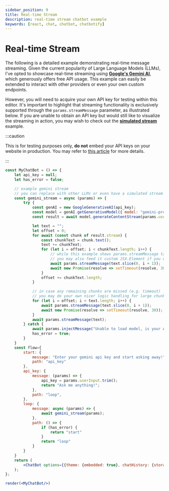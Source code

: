 ```yaml
---
sidebar_position: 9
title: Real-time Stream
description: real-time stream chatbot example
keywords: [react, chat, chatbot, chatbotify]
---
```


# Real-time Stream

The following is a detailed example demonstrating real-time message streaming. Given the current popularity of Large Language Models (LLMs), I've opted to showcase real-time streaming using [**Google's Gemini AI**](https://ai.google.dev/), which generously offers free API usage. This example can easily be extended to interact with other providers or even your own custom endpoints.

However, you will need to acquire your own API key for testing within this editor. It's important to highlight that streaming functionality is exclusively supported through the `params.streamMessage` parameter, as illustrated below. If you are unable to obtain an API key but would still like to visualize the streaming in action, you may wish to check out the [**simulated stream**](/docs/examples/simulated_stream.md) example.

:::caution

This is for testing purposes only, **do not** embed your API keys on your website in production. You may refer to [this article](https://tjtanjin.medium.com/how-to-build-and-integrate-a-react-chatbot-with-llms-a-react-chatbotify-guide-part-4-b40cd59fd6e6) for more details.

:::

```jsx live noInline title=MyChatBot.js
const MyChatBot = () => {
	let api_key = null;
	let has_error = false;

	// example gemini stream
	// you can replace with other LLMs or even have a simulated stream
	const gemini_stream = async (params) => {
		try {
			const genAI = new GoogleGenerativeAI(api_key);
			const model = genAI.getGenerativeModel({ model: "gemini-pro"});
			const result = await model.generateContentStream(params.userInput);

			let text = "";
			let offset = 0;
			for await (const chunk of result.stream) {
				const chunkText = chunk.text();
				text += chunkText;
				for (let i = offset; i < chunkText.length; i++) {
					// while this example shows params.streamMessage taking in text input,
					// you may also feed it custom JSX.Element if you wish
					await params.streamMessage(text.slice(0, i + 1));
					await new Promise(resolve => setTimeout(resolve, 30));
				}
				offset += chunkText.length;
			}

			// in case any remaining chunks are missed (e.g. timeout)
			// you may do your own nicer logic handling for large chunks
			for (let i = offset; i < text.length; i++) {
				await params.streamMessage(text.slice(0, i + 1));
				await new Promise(resolve => setTimeout(resolve, 30));
			}
			await params.streamMessage(text);
		} catch {
			await params.injectMessage("Unable to load model, is your API Key valid?");
			has_error = true;
		}
	}
	const flow={
		start: {
			message: "Enter your gemini api key and start asking away!",
			path: "api_key"
		},
		api_key: {
			message: (params) => {
				api_key = params.userInput.trim();
				return "Ask me anything!";
			},
			path: "loop",
		},
		loop: {
			message: async (params) => {
				await gemini_stream(params);
			},
			path: () => {
				if (has_error) {
					return "start"
				}
				return "loop"
			}
		}
	}
	return (
		<ChatBot options={{theme: {embedded: true}, chatHistory: {storageKey: "example_real_time_stream"}, botBubble: {simStream: true}}} flow={flow}/>
	);
};

render(<MyChatBot/>)
```